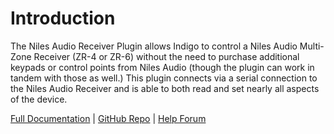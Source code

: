 # Introduction
The Niles Audio Receiver Plugin allows Indigo to control a Niles Audio Multi-Zone Receiver (ZR-4 or ZR-6) without the need to purchase additional keypads or control points from Niles Audio (though the plugin can work in tandem with those as well.) This plugin connects via a serial connection to the Niles Audio Receiver and is able to both read and set nearly all aspects of the device.

[Full Documentation](https://github.com/RogueProeliator/indigo-plugins-nilesaudio/wiki) | [GitHub Repo](https://github.com/RogueProeliator/indigo-plugins-nilesaudio) | [Help Forum](https://forums.indigodomo.com/viewforum.php?f=62)